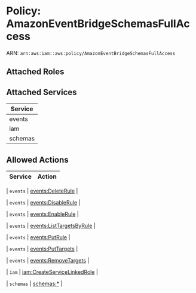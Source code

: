 # Policy: AmazonEventBridgeSchemasFullAccess

ARN: `arn:aws:iam::aws:policy/AmazonEventBridgeSchemasFullAccess`

## Attached Roles

## Attached Services

| Service |
|---------|
| events |
| iam |
| schemas |

## Allowed Actions

| Service | Action |
|:-------:|--------|

| `events` | [events:DeleteRule](../actions.md#events:deleterule) |

| `events` | [events:DisableRule](../actions.md#events:disablerule) |

| `events` | [events:EnableRule](../actions.md#events:enablerule) |

| `events` | [events:ListTargetsByRule](../actions.md#events:listtargetsbyrule) |

| `events` | [events:PutRule](../actions.md#events:putrule) |

| `events` | [events:PutTargets](../actions.md#events:puttargets) |

| `events` | [events:RemoveTargets](../actions.md#events:removetargets) |

| `iam` | [iam:CreateServiceLinkedRole](../actions.md#iam:createservicelinkedrole) |

| `schemas` | [schemas:*](../actions.md#schemas:all) |
